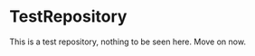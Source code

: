 TestRepository
==============

This is a test repository, nothing to be seen here. Move on now.  
 
 
  
 
 
  
   
 
  
    
  
    
  
   
 
  
   
  
  
  
  
